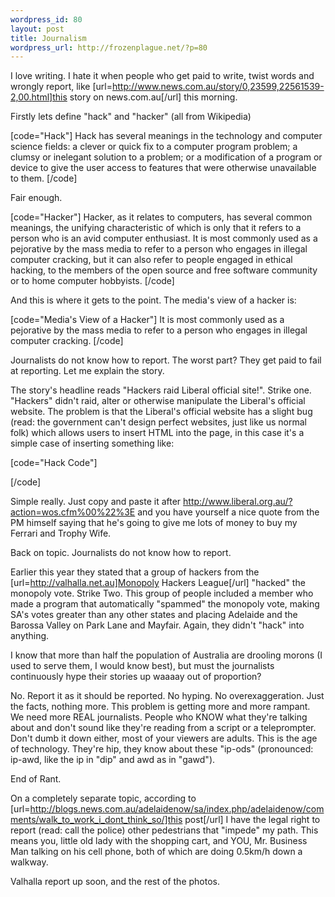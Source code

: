 ```yaml
--- 
wordpress_id: 80
layout: post
title: Journalism
wordpress_url: http://frozenplague.net/?p=80
---
```

I love writing. I hate it when people who get paid to write, twist words and wrongly report, like [url=http://www.news.com.au/story/0,23599,22561539-2,00.html]this story on news.com.au[/url] this morning.

Firstly lets define "hack" and "hacker" (all from Wikipedia)

[code="Hack"]
Hack has several meanings in the technology and computer science fields: a clever or quick fix to a computer program problem; a clumsy or inelegant solution to a problem; or a modification of a program or device to give the user access to features that were otherwise unavailable to them.
[/code]

Fair enough.

[code="Hacker"]
Hacker, as it relates to computers, has several common meanings, the unifying characteristic of which is only that it refers to a person who is an avid computer enthusiast. It is most commonly used as a pejorative by the mass media to refer to a person who engages in illegal computer cracking, but it can also refer to people engaged in ethical hacking, to the members of the open source and free software community or to home computer hobbyists.
[/code]

And this is where it gets to the point. The media's view of a hacker is:

[code="Media's View of a Hacker"]
 It is most commonly used as a pejorative by the mass media to refer to a person who engages in illegal computer cracking.
[/code]

Journalists do not know how to report. The worst part? They get paid to fail at reporting. Let me explain the story.

The story's headline reads "Hackers raid Liberal official site!". Strike one. "Hackers" didn't raid, alter or otherwise manipulate the Liberal's official website. The problem is that the Liberal's official website has a slight bug (read: the government can't design perfect websites, just like us normal folk) which allows users to insert HTML into the page, in this case it's a simple case of inserting something like:

[code="Hack Code"]
<script>document.all.middletext.innerHTML = "<center><h1>John Howard says:</h1> "I trust Ryan Bigg, and this election Liberals are prepared to give him a multi-billion dollar budget!"</center></script>
[/code]

Simple really. Just copy and paste it after http://www.liberal.org.au/?action=wos.cfm%00%22%3E and you have yourself a nice quote from the PM himself saying that he's going to give me lots of money to buy my Ferrari and Trophy Wife.

Back on topic. Journalists do not know how to report.

Earlier this year they stated that a group of hackers from the [url=http://valhalla.net.au]Monopoly Hackers League[/url] "hacked" the monopoly vote. Strike Two. This group of people included a member who made a program that automatically "spammed" the monopoly vote, making SA's votes greater than any other states and placing Adelaide and the Barossa Valley on Park Lane and Mayfair. Again, they didn't "hack" into anything.

I know that more than half the population of Australia are drooling morons (I used to serve them, I would know best), but must the journalists continuously hype their stories up waaaay out of proportion? 

No. Report it as it should be reported. No hyping. No overexaggeration. Just the facts, nothing more. This problem is getting more and more rampant. We need more REAL journalists. People who KNOW what they're talking about and don't sound like they're reading from a script or a teleprompter. Don't dumb it down either, most of your viewers are adults. This is the age of technology. They're hip, they know about these "ip-ods" (pronounced: ip-awd, like the ip in "dip" and awd as in "gawd").

End of Rant.

On a completely separate topic, according to [url=http://blogs.news.com.au/adelaidenow/sa/index.php/adelaidenow/comments/walk_to_work_i_dont_think_so/]this post[/url] I have the legal right to report (read: call the police) other pedestrians that "impede" my path. This means you, little old lady with the shopping cart, and YOU, Mr. Business Man talking on his cell phone, both of which are doing 0.5km/h down a walkway.

Valhalla report up soon, and the rest of the photos.
